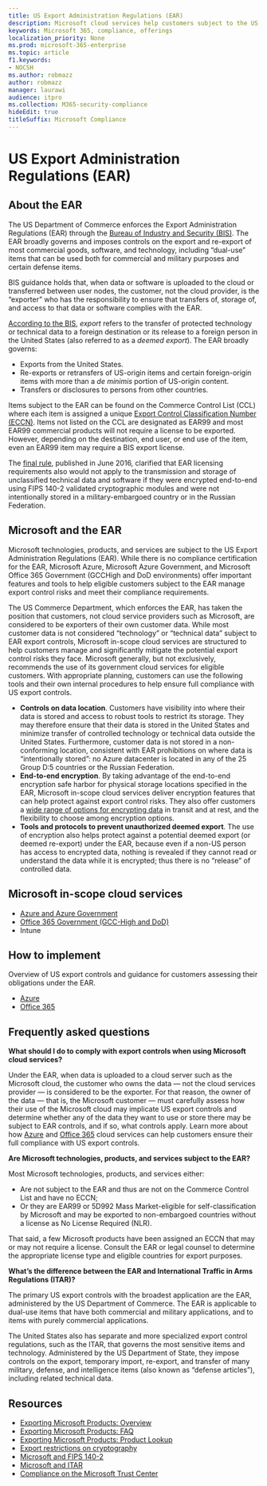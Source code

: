 ```yaml
---
title: US Export Administration Regulations (EAR)
description: Microsoft cloud services help customers subject to the US Export Administration Regulations (EAR) meet their compliance requirements and manage export control risk.
keywords: Microsoft 365, compliance, offerings
localization_priority: None
ms.prod: microsoft-365-enterprise
ms.topic: article
f1.keywords:
- NOCSH
ms.author: robmazz
author: robmazz
manager: laurawi
audience: itpro
ms.collection: M365-security-compliance
hideEdit: true
titleSuffix: Microsoft Compliance
---
```


# US Export Administration Regulations (EAR)

## About the EAR

The US Department of Commerce enforces the Export Administration Regulations (EAR) through the [Bureau of Industry and Security (BIS)](https://www.bis.doc.gov/). The EAR broadly governs and imposes controls on the export and re-export of most commercial goods, software, and technology, including “dual-use” items that can be used both for commercial and military purposes and certain defense items.

BIS guidance holds that, when data or software is uploaded to the cloud or transferred between user nodes, the customer, not the cloud provider, is the “exporter” who has the responsibility to ensure that transfers of, storage of, and access to that data or software complies with the EAR.

[According to the BIS](https://www.bis.doc.gov/index.php/documents/regulation-docs/412-part-734-scope-of-the-export-administration-regulations/file), *export* refers to the transfer of protected technology or technical data to a foreign destination or its release to a foreign person in the United States (also referred to as a *deemed export*). The EAR broadly governs:

- Exports from the United States.
- Re-exports or retransfers of US-origin items and certain foreign-origin items with more than a *de minimis* portion of US-origin content.
- Transfers or disclosures to persons from other countries.

Items subject to the EAR can be found on the Commerce Control List (CCL) where each item is assigned a unique [Export Control Classification Number (ECCN)](https://www.bis.doc.gov/index.php/licensing/commerce-control-list-classification/export-control-classification-number-eccn). Items not listed on the CCL are designated as EAR99 and most EAR99 commercial products will not require a license to be exported. However, depending on the destination, end user, or end use of the item, even an EAR99 item may require a BIS export license.

The [final rule](https://www.federalregister.gov/documents/2016/06/03/2016-12734/revisions-to-definitions-in-the-export-administration-regulations), published in June 2016, clarified that EAR licensing requirements also would not apply to the transmission and storage of unclassified technical data and software if they were encrypted end-to-end using FIPS 140-2 validated cryptographic modules and were not intentionally stored in a military-embargoed country or in the Russian Federation.

## Microsoft and the EAR

Microsoft technologies, products, and services are subject to the US Export Administration Regulations (EAR). While there is no compliance certification for the EAR, Microsoft Azure, Microsoft Azure Government, and Microsoft Office 365 Government (GCCHigh and DoD environments) offer important features and tools to help eligible customers subject to the EAR manage export control risks and meet their compliance requirements.

The US Commerce Department, which enforces the EAR, has taken the position that customers, not cloud service providers such as Microsoft, are considered to be exporters of their own customer data. While most customer data is not considered “technology” or “technical data” subject to EAR export controls, Microsoft in-scope cloud services are structured to help customers manage and significantly mitigate the potential export control risks they face. Microsoft generally, but not exclusively, recommends the use of its government cloud services for eligible customers. With appropriate planning, customers can use the following tools and their own internal procedures to help ensure full compliance with US export controls.

- **Controls on data location**. Customers have visibility into where their data is stored and access to robust tools to restrict its storage. They may therefore ensure that their data is stored in the United States and minimize transfer of controlled technology or technical data outside the United States. Furthermore, customer data is not stored in a non-conforming location, consistent with EAR prohibitions on where data is “intentionally stored”: no Azure datacenter is located in any of the 25 Group D:5 countries or the Russian Federation.
- **End-to-end encryption**. By taking advantage of the end-to-end encryption safe harbor for physical storage locations specified in the EAR, Microsoft in-scope cloud services deliver encryption features that can help protect against export control risks. They also offer customers a [wide range of options for encrypting data](https://aka.ms/Azure-Encryption-Overview) in transit and at rest, and the flexibility to choose among encryption options.
- **Tools and protocols to prevent unauthorized deemed export**. The use of encryption also helps protect against a potential deemed export (or deemed re-export) under the EAR, because even if a non-US person has access to encrypted data, nothing is revealed if they cannot read or understand the data while it is encrypted; thus there is no “release” of controlled data.

## Microsoft in-scope cloud services

- [Azure and Azure Government](https://aka.ms/AzureCompliance)
- [Office 365 Government (GCC-High and DoD)](https://aka.ms/Office-365-Export-Controls)
- Intune

## How to implement

Overview of US export controls and guidance for customers assessing their obligations under the EAR.

- [Azure](https://aka.ms/Azure-Export-Controls)
- [Office 365](https://aka.ms/Office-365-Export-Controls)

## Frequently asked questions

**What should I do to comply with export controls when using Microsoft cloud services?**

Under the EAR, when data is uploaded to a cloud server such as the Microsoft cloud, the customer who owns the data — not the cloud services provider — is considered to be the exporter. For that reason, the owner of the data — that is, the Microsoft customer — must carefully assess how their use of the Microsoft cloud may implicate US export controls and determine whether any of the data they want to use or store there may be subject to EAR controls, and if so, what controls apply. Learn more about how [Azure](https://servicetrust.microsoft.com/ViewPage/TrustDocuments?command=Download&downloadType=Document&downloadId=c24c11f2-2cd4-444a-9160-19762855ad3a&docTab=6d000410-c9e9-11e7-9a91-892aae8839ad_FAQ_and_White_Papers) and [Office 365](https://query.prod.cms.rt.microsoft.com/cms/api/am/binary/RE1s5kI) cloud services can help customers ensure their full compliance with US export controls.

**Are Microsoft technologies, products, and services subject to the EAR?**

Most Microsoft technologies, products, and services either:

- Are not subject to the EAR and thus are not on the Commerce Control List and have no ECCN;
- Or they are EAR99 or 5D992 Mass Market-eligible for self-classification by Microsoft and may be exported to non-embargoed countries without a license as No License Required (NLR).

That said, a few Microsoft products have been assigned an ECCN that may or may not require a license. Consult the EAR or legal counsel to determine the appropriate license type and eligible countries for export purposes.

**What’s the difference between the EAR and International Traffic in Arms Regulations (ITAR)?**

The primary US export controls with the broadest application are the EAR, administered by the US Department of Commerce. The EAR is applicable to dual-use items that have both commercial and military applications, and to items with purely commercial applications.

The United States also has separate and more specialized export control regulations, such as the ITAR, that governs the most sensitive items and technology. Administered by the US Department of State, they impose controls on the export, temporary import, re-export, and transfer of many military, defense, and intelligence items (also known as “defense articles”), including related technical data.

## Resources

- [Exporting Microsoft Products: Overview](https://www.microsoft.com/exporting/overview.aspx)
- [Exporting Microsoft Products: FAQ](https://www.microsoft.com/exporting/faq.aspx)
- [Exporting Microsoft Products: Product Lookup](https://www.microsoft.com/exporting/exporting-information.aspx)
- [Export restrictions on cryptography](https://docs.microsoft.com/windows/uwp/security/export-restrictions-on-cryptography)
- [Microsoft and FIPS 140-2](offering-fips-140-2.md)
- [Microsoft and ITAR](offering-itar.md)
- [Compliance on the Microsoft Trust Center](https://www.microsoft.com/trust-center/compliance/compliance-overview)
